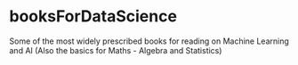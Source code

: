 # booksForDataScience
Some of the most widely prescribed books for reading on Machine Learning and AI (Also the basics for Maths - Algebra and Statistics)
